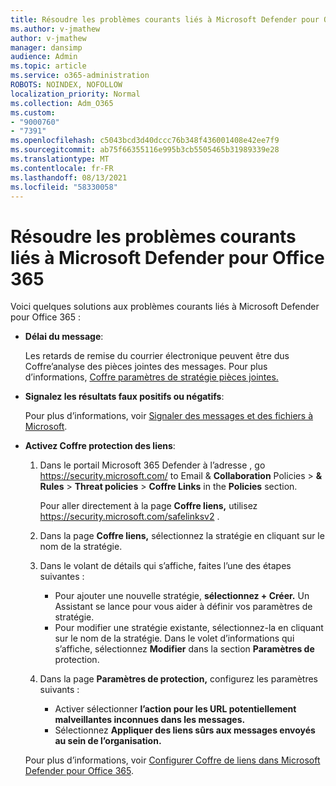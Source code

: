 ```yaml
---
title: Résoudre les problèmes courants liés à Microsoft Defender pour Office 365
ms.author: v-jmathew
author: v-jmathew
manager: dansimp
audience: Admin
ms.topic: article
ms.service: o365-administration
ROBOTS: NOINDEX, NOFOLLOW
localization_priority: Normal
ms.collection: Adm_O365
ms.custom:
- "9000760"
- "7391"
ms.openlocfilehash: c5043bcd3d40dccc76b348f436001408e42ee7f9
ms.sourcegitcommit: ab75f66355116e995b3cb5505465b31989339e28
ms.translationtype: MT
ms.contentlocale: fr-FR
ms.lasthandoff: 08/13/2021
ms.locfileid: "58330058"
---
```

# <a name="fix-common-problems-with-microsoft-defender-for-office-365"></a>Résoudre les problèmes courants liés à Microsoft Defender pour Office 365

Voici quelques solutions aux problèmes courants liés à Microsoft Defender pour Office 365 :

- **Délai du message**:

  Les retards de remise du courrier électronique peuvent être dus Coffre’analyse des pièces jointes des messages. Pour plus d’informations, [Coffre paramètres de stratégie pièces jointes.](https://docs.microsoft.com/microsoft-365/security/office-365-security/safe-attachments#safe-attachments-policy-settings)

- **Signalez les résultats faux positifs ou négatifs**:

  Pour plus d’informations, voir [Signaler des messages et des fichiers à Microsoft](https://docs.microsoft.com/microsoft-365/security/office-365-security/report-junk-email-messages-to-microsoft).

- **Activez Coffre protection des liens**:

  1. Dans le portail Microsoft 365 Defender à l’adresse , go <https://security.microsoft.com/> to Email & **Collaboration** Policies \> **& Rules** \> **Threat policies** \> **Coffre Links** in the **Policies** section.

     Pour aller directement à la page **Coffre liens,** utilisez <https://security.microsoft.com/safelinksv2> .

  2. Dans la page **Coffre liens,** sélectionnez la stratégie en cliquant sur le nom de la stratégie.
  3. Dans le volant de détails qui s’affiche, faites l’une des étapes suivantes :
     - Pour ajouter une nouvelle stratégie, **sélectionnez + Créer.** Un Assistant se lance pour vous aider à définir vos paramètres de stratégie.
     - Pour modifier une stratégie existante, sélectionnez-la en cliquant sur le nom de la stratégie. Dans le volet d’informations qui s’affiche, sélectionnez **Modifier** dans la section **Paramètres de** protection.
  4. Dans la page **Paramètres de protection,** configurez les paramètres suivants :
     - Activer sélectionner **l’action pour les URL potentiellement malveillantes inconnues dans les messages.**
     - Sélectionnez **Appliquer des liens sûrs aux messages envoyés au sein de l’organisation.**

  Pour plus d’informations, voir [Configurer Coffre de liens dans Microsoft Defender pour Office 365](https://docs.microsoft.com/microsoft-365/security/office-365-security/set-up-safe-links-policies).

